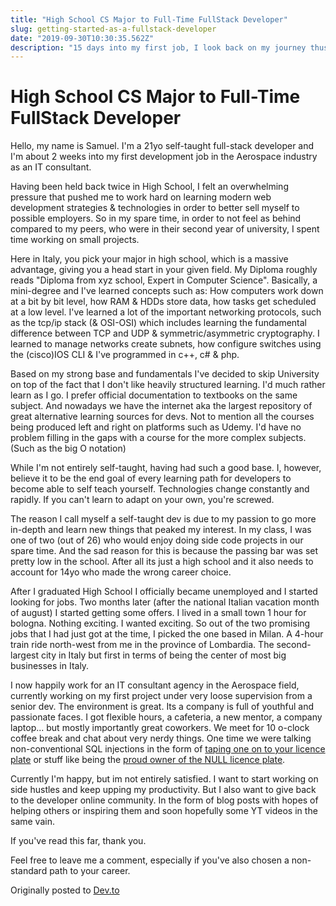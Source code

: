 ```yaml
---
title: "High School CS Major to Full-Time FullStack Developer"
slug: getting-started-as-a-fullstack-developer
date: "2019-09-30T10:30:35.562Z"
description: "15 days into my first job, I look back on my journey thus far. Having majored in CS in highschool, self-teaching myself the skills necessary to land a good job in the biggest City in italy, Milan."
---
```


# High School CS Major to Full-Time FullStack Developer

Hello, my name is Samuel. I'm a 21yo self-taught full-stack developer and I'm about 2 weeks into my first development job in the Aerospace industry as an IT consultant.

Having been held back twice in High School, I felt an overwhelming pressure that pushed me to work hard on learning modern web development strategies & technologies in order to better sell myself to possible employers. So in my spare time, in order to not feel as behind compared to my peers, who were in their second year of university, I spent time working on small projects.

Here in Italy, you pick your major in high school, which is a massive advantage, giving you a head start in your given field. My Diploma roughly reads "Diploma from xyz school, Expert in Computer Science". Basically, a mini-degree and I've learned concepts such as:
How computers work down at a bit by bit level, how RAM & HDDs store data, how tasks get scheduled at a low level. I've learned a lot of the important networking protocols, such as the tcp/ip stack (& OSI-OSI) which includes learning the fundamental difference between TCP and UDP & symmetric/asymmetric cryptography. I learned to manage networks create subnets, how configure switches using the (cisco)IOS CLI & I've programmed in c++, c# & php.

Based on my strong base and fundamentals I've decided to skip University on top of the fact that I don't like heavily structured learning. I'd much rather learn as I go. I prefer official documentation to textbooks on the same subject. And nowadays we have the internet aka the largest repository of great alternative learning sources for devs. Not to mention all the courses being produced left and right on platforms such as Udemy. I'd have no problem filling in the gaps with a course for the more complex subjects. (Such as the big O notation)

While I'm not entirely self-taught, having had such a good base. I, however, believe it to be the end goal of every learning path for developers to become able to self teach yourself. Technologies change constantly and rapidly. If you can't learn to adapt on your own, you're screwed.

The reason I call myself a self-taught dev is due to my passion to go more in-depth and learn new things that peaked my interest. In my class, I was one of two (out of 26) who would enjoy doing side code projects in our spare time. And the sad reason for this is because the passing bar was set pretty low in the school. After all its just a high school and it also needs to account for 14yo who made the wrong career choice.

After I graduated High School I officially became unemployed and I started looking for jobs. Two months later (after the national Italian vacation month of august) I started getting some offers. I lived in a small town 1 hour for bologna. Nothing exciting. I wanted exciting. So out of the two promising jobs that I had just got at the time, I picked the one based in Milan. A 4-hour train ride north-west from me in the province of Lombardia. The second-largest city in Italy but first in terms of being the center of most big businesses in Italy.

I now happily work for an IT consultant agency in the Aerospace field, currently working on my first project under very loose supervision from a senior dev. The environment is great. Its a company is full of youthful and passionate faces. I got flexible hours, a cafeteria, a new mentor, a company laptop... but mostly importantly great coworkers. We meet for 10 o-clock coffee break and chat about very nerdy things. One time we were talking non-conventional SQL injections in the form of [taping one on to your licence plate](https://www.reddit.com/r/geek/comments/1j9tn3/speed_camera_sql_injection/) or stuff like being the [proud owner of the NULL licence plate](https://nakedsecurity.sophos.com/2019/08/15/null-license-plate-gets-security-researcher-12k-in-tickets/).

Currently I'm happy, but im not entirely satisfied. I want to start working on side hustles and keep upping my productivity. But I also want to give back to the developer online community. In the form of blog posts with hopes of helping others or inspiring them and soon hopefully some YT videos in the same vain.

If you've read this far, thank you.

Feel free to leave me a comment, especially if you've also chosen a non-standard path to your career.

Originally posted to [Dev.to](https://dev.to/metruzanca/hello-world-from-high-school-to-it-consultant-10nl)
